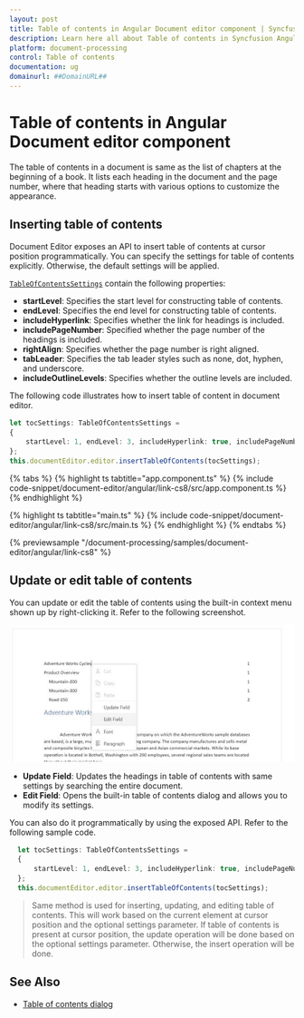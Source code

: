 ```yaml
---
layout: post
title: Table of contents in Angular Document editor component | Syncfusion
description: Learn here all about Table of contents in Syncfusion Angular Document editor component of Syncfusion Essential JS 2 and more.
platform: document-processing
control: Table of contents 
documentation: ug
domainurl: ##DomainURL##
---
```


# Table of contents in Angular Document editor component

The table of contents in a document is same as the list of chapters at the beginning of a book. It lists each heading in the document and the page number, where that heading starts with various options to customize the appearance.

## Inserting table of contents

Document Editor exposes an API to insert table of contents at cursor position programmatically. You can specify the settings for table of contents explicitly. Otherwise, the default settings will be applied.

[`TableOfContentsSettings`](https://ej2.syncfusion.com/angular/documentation/api/document-editor/tableOfContentsSettings/) contain the following properties:
* **startLevel**: Specifies the start level for constructing table of contents.
* **endLevel**: Specifies the end level for constructing table of contents.
* **includeHyperlink**: Specifies whether the link for headings is included.
* **includePageNumber**: Specified whether the page number of the headings is included.
* **rightAlign**: Specifies whether the page number is right aligned.
* **tabLeader**: Specifies the tab leader styles such as none, dot, hyphen, and underscore.
* **includeOutlineLevels**: Specifies whether the outline levels are included.

The following code illustrates how to insert table of content in document editor.

```typescript
let tocSettings: TableOfContentsSettings =
{
    startLevel: 1, endLevel: 3, includeHyperlink: true, includePageNumber: true, rightAlign: true
};
this.documentEditor.editor.insertTableOfContents(tocSettings);
```

{% tabs %}
{% highlight ts tabtitle="app.component.ts" %}
{% include code-snippet/document-editor/angular/link-cs8/src/app.component.ts %}
{% endhighlight %}

{% highlight ts tabtitle="main.ts" %}
{% include code-snippet/document-editor/angular/link-cs8/src/main.ts %}
{% endhighlight %}
{% endtabs %}
  
{% previewsample "/document-processing/samples/document-editor/angular/link-cs8" %}

## Update or edit table of contents

You can update or edit the table of contents using the built-in context menu shown up by right-clicking it. Refer to the following screenshot.

![Table of Contents](images/table-of-contents.png)

* **Update Field**: Updates the headings in table of contents with same settings by searching the entire document.
* **Edit Field**: Opens the built-in table of contents dialog and allows you to modify its settings.

You can also do it programmatically by using the exposed API. Refer to the following sample code.

```typescript
  let tocSettings: TableOfContentsSettings =
  {
      startLevel: 1, endLevel: 3, includeHyperlink: true, includePageNumber: true, rightAlign: true
  };
  this.documentEditor.editor.insertTableOfContents(tocSettings);

```

>Same method is used for inserting, updating, and editing table of contents. This will work based on the current element at cursor position and the optional settings parameter. If table of contents is present at cursor position, the update operation will be done based on the optional settings parameter. Otherwise, the insert operation will be done.

## See Also

* [Table of contents dialog](./dialog#table-of-contents-dialog)
